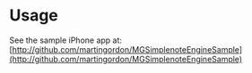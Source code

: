 Usage
=====
See the sample iPhone app at: [http://github.com/martingordon/MGSimplenoteEngineSample](http://github.com/martingordon/MGSimplenoteEngineSample)